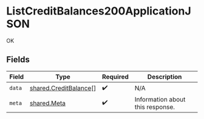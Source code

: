 # ListCreditBalances200ApplicationJSON

OK


## Fields

| Field                                                          | Type                                                           | Required                                                       | Description                                                    |
| -------------------------------------------------------------- | -------------------------------------------------------------- | -------------------------------------------------------------- | -------------------------------------------------------------- |
| `data`                                                         | [shared.CreditBalance](../../models/shared/creditbalance.md)[] | :heavy_check_mark:                                             | N/A                                                            |
| `meta`                                                         | [shared.Meta](../../models/shared/meta.md)                     | :heavy_check_mark:                                             | Information about this response.                               |